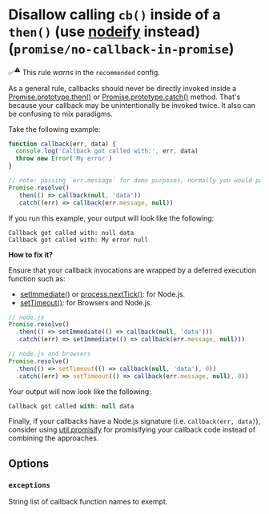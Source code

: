 # Disallow calling `cb()` inside of a `then()` (use [nodeify][] instead) (`promise/no-callback-in-promise`)

✅<sup>⚠️</sup> This rule _warns_ in the `recommended` config.

<!-- end auto-generated rule header -->

As a general rule, callbacks should never be directly invoked inside a
[Promise.prototype.then()] or [Promise.prototype.catch()] method. That's because
your callback may be unintentionally be invoked twice. It also can be confusing
to mix paradigms.

Take the following example:

```js
function callback(err, data) {
  console.log('Callback got called with:', err, data)
  throw new Error('My error')
}

// note: passing `err.message` for demo purposes, normally you would pass `err`
Promise.resolve()
  .then(() => callback(null, 'data'))
  .catch((err) => callback(err.message, null))
```

If you run this example, your output will look like the following:

```
Callback got called with: null data
Callback got called with: My error null
```

**How to fix it?**

Ensure that your callback invocations are wrapped by a deferred execution
function such as:

- [setImmediate()] or [process.nextTick()]: for Node.js.
- [setTimeout()]: for Browsers and Node.js.

```js
// node.js
Promise.resolve()
  .then(() => setImmediate(() => callback(null, 'data')))
  .catch((err) => setImmediate(() => callback(err.message, null)))

// node.js and browsers
Promise.resolve()
  .then(() => setTimeout(() => callback(null, 'data'), 0))
  .catch((err) => setTimeout(() => callback(err.message, null), 0))
```

Your output will now look like the following:

```js
Callback got called with: null data
```

Finally, if your callbacks have a Node.js signature (i.e.
`callback(err, data)`), consider using [util.promisify] for promisifying your
callback code instead of combining the approaches.

[util.promisify]:
  https://nodejs.org/dist/latest/docs/api/util.html#utilpromisifyoriginal
[promise.prototype.then()]:
  https://developer.mozilla.org/en-US/docs/Web/JavaScript/Reference/Global_Objects/Promise/then
[promise.prototype.catch()]:
  https://developer.mozilla.org/en-US/docs/Web/JavaScript/Reference/Global_Objects/Promise/catch
[setimmediate()]:
  https://nodejs.org/docs/latest-v14.x/api/timers.html#timers_setimmediate_callback_args
[process.nexttick()]:
  https://nodejs.org/docs/latest-v14.x/api/process.html#process_process_nexttick_callback_args
[settimeout()]:
  https://developer.mozilla.org/en-US/docs/Web/API/WindowOrWorkerGlobalScope/setTimeout

## Options

### `exceptions`

String list of callback function names to exempt.

[nodeify]: https://www.npmjs.com/package/nodeify
